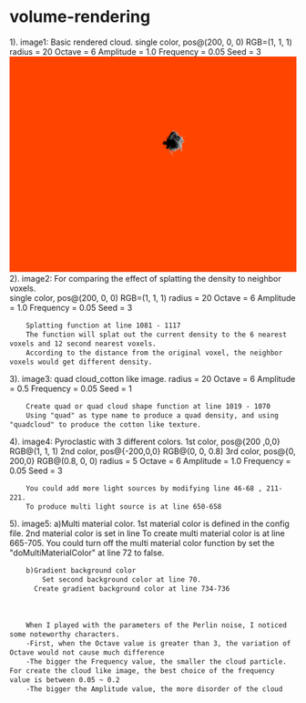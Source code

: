 volume-rendering
================
1).	image1: Basic rendered cloud.
		single color, pos@(200, 0, 0) RGB=(1, 1, 1)
		radius = 20
		Octave = 6
		Amplitude = 1.0
		Frequency = 0.05
		Seed = 3
	![ResultImage](Image1_Oct_6_Amp_1_Freq_0.05_Seed_3_wo_tri.bmp)
2). image2: For comparing the effect of splatting the density to neighbor voxels.		
		single color, pos@(200, 0, 0) RGB=(1, 1, 1)
		radius = 20
		Octave = 6
		Amplitude = 1.0
		Frequency = 0.05
		Seed = 3
		
		Splatting function at line 1081 - 1117
		The function will splat out the current density to the 6 nearest voxels and 12 second nearest voxels. 
		According to the distance from the original voxel, the neighbor voxels would get different density. 
		
			
3).	image3: quad cloud_cotton like image.
		radius = 20
		Octave = 6
		Amplitude = 0.5
		Frequency = 0.05
		Seed = 1
		
		Create quad or quad cloud shape function at line 1019 - 1070
		Using "quad" as type name to produce a quad density, and using "quadcloud" to produce the cotton like texture.

4). image4: Pyroclastic with 3 different colors. 
		1st color, pos@{200 ,0,0} RGB@(1, 1, 1)
		2nd color, pos@{-200,0,0} RGB@(0, 0, 0.8)
		3rd color, pos@{0, 200,0} RGB@(0.8, 0, 0)
		radius = 5
		Octave = 6
		Amplitude = 1.0
		Frequency = 0.05
		Seed = 3
		
		You could add more light sources by modifying line 46-68 , 211-221.
		To produce multi light source is at line 650-658

5). image5: 
		a)Multi material color. 1st material color is defined in the config file. 2nd material color is set in line 
			To create multi material color is at line 665-705. 
			You could turn off the multi material color function by set the "doMultiMaterialColor" at line 72 to false.
		
		b)Gradient background color
			Set second background color at line 70.
		  Create gradient background color at line 734-736
		
		
		
		When I played with the parameters of the Perlin noise, I noticed some noteworthy characters.
		-First, when the Octave value is greater than 3, the variation of Octave would not cause much difference
		-The bigger the Frequency value, the smaller the cloud particle. For create the cloud like image, the best choice of the frequency value is between 0.05 ~ 0.2
		-The bigger the Amplitude value, the more disorder of the cloud

